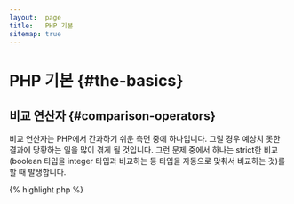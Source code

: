 ```yaml
---
layout:  page
title:   PHP 기본
sitemap: true
---
```


# PHP 기본 {#the-basics}

## 비교 연산자 {#comparison-operators}

비교 연산자는 PHP에서 간과하기 쉬운 측면 중에 하나입니다. 그럴 경우 예상치 못한 결과에 당황하는 일을 많이 겪게 될
것입니다. 그런 문제 중에서 하나는 strict한 비교(boolean 타입을 integer 타입과 비교하는 등 타입을 자동으로 맞춰서
비교하는 것)를 할 때 발생합니다.

{% highlight php %}
<?php
$a = 5;   // integer 타입의 숫자 5

var_dump($a == 5);       // 값을 비교; true
var_dump($a == '5');     // 타입을 무시하고 값을 비교; true
var_dump($a === 5);      // 타입과 값을 모두 비교 (integer 와 integer); true
var_dump($a === '5');    // 타입과 값을 (integer 와 string); false

// 타입을 무시한 비교
if (strpos('testing', 'test')) {    // 'test'가 인덱스 0에서 발견되어 strpos 는 0을 리턴. 0은 false로 취급된다.
    // code...
}

// strict 비교
if (strpos('testing', 'test') !== false) {    // (0 !== false)의 비교 결과는 true 이다.
    // code...
}
{% endhighlight %}

* [비교 연산자](http://php.net/language.operators.comparison)
* [비교 연산자 테이블](http://php.net/types.comparisons)
* [비교 연산자 도움말](http://phpcheatsheets.com/index.php?page=compare)

## 조건 구문 {#conditional-statements}

### If 구문 {#if-statements}

'if/else' 구문을 함수나 클래스 메소드 안에서 사용할 때 흔히 하는 오해는 혹시 발생할 수 있는 경우를 대비해 'else'를 꼭 써야
한다는 것입니다. 하지만 조건문의 결과가 return 값을 정의하는 것 뿐이라면 'else'가 필수적인 것은 아닙니다.

{% highlight php %}
<?php
function test($a)
{
    if ($a) {
        return true;
    } else {
        return false;
    }
}

// vs.

function test($a)
{
    if ($a) {
        return true;
    }
    return false;    // else is not necessary
}

// or even shorter:

function test($a)
{
    return (bool) $a;
}

{% endhighlight %}

* [If 구문](http://php.net/control-structures.if)

### Switch 구문 {#switch-statements}

switch 구문은 끝없이 if else if 를 타이핑하지 않아도 되게 해주는 편리한 구문입니다. 하지만 몇 가지 주의해야 할 점들이
있습니다.

- switch 구문은 타입을 무시하고 값만 비교합니다. ('==' 비교 연산자와 같죠)
- 위에서부터 순서대로 매칭되는 case 문이 나올 때까지 진행합니다. 만약 찾지 못한다면 default 구문의 내용을 실행해줍니다.
- 'break'가 없으면 break나 return 문을 만날 때까지 다른 case 문을 넘어서까지 실행됩니다.
- 함수 내에서 switch 문을 사용할 때에는 'return' 문을 사용하면 거기서 함수 실행이 종료되기 때문에 'break' 를 쓰지
않아도 됩니다.

{% highlight php %}
<?php
$answer = test(2);

function test($a)
{
    switch ($a) {
        case 1:
            // code...
            break;             // switch 구문을 벗어나기 위해서 break 를 사용.
        case 2:
            // code...         // break 를 써주지 않았으므로 'case 3' 로 계속 진행됨.
        case 3:
            // code...
            return $result;    // 함수 내에서는 'return' 하면 함수 실행이 종료됨.
        default:
            // code...
            return $error;
    }
}
{% endhighlight %}

* [Switch 구문](http://php.net/control-structures.switch))
* [PHP switch](http://phpswitch.com/)

## 전역 네임스페이스 {#global-namespace}

네임스페이스를 사용할 때, 여러분이 작성한 함수 때문에 내장 함수를 사용할 수 없게되는 경우를 만날 수 있습니다. 그럴
때에는 역슬래시를 사용하여 전역 함수를 호출하는 방법이 있습니다.

{% highlight php %}
<?php
namespace phptherightway;

function fopen()
{
    $file = \fopen();    // 함수 이름이 내장 함수와 같다.
                         // '\' 를 붙여서 전역 네임스페이스의 함수를 실행한다.
}

function array()
{
    $iterator = new \ArrayIterator();    // ArrayIterator는 내장 클래스이다. 역슬래시 없이 사용하면
                                         // phptherightway 라는 네임스페이스에서 ArrayIterator 를 찾으려고 할 것이다.
}
{% endhighlight %}

* [Global space](http://php.net/language.namespaces.global)
* [Global rules](http://php.net/userlandnaming.rules)

## 문자열 {#strings}

### 연결 {#concatenation}

- 코드 작성 시 한 줄이 적정 길이(120 글자)를 넘으면 줄을 나눠서 작성한 뒤 문자열을 연결시켜 줄 수 있습니다.
- 연결 및 대입 연산자를 사용하는 것보다는 연결 연산자를 사용하는 편이 가독성을 높이는데에는 더 낫습니다.
- 연결 연산자를 이용하는 여러 줄의 코드를 작성할 때에는 들여쓰기를 해주는 것이 좋습니다.


{% highlight php %}
<?php
$a  = 'Multi-line example';    // 연결 및 대입 연산자 (.=)
$a .= "\n";
$a .= 'of what not to do';

// vs

$a = 'Multi-line example'      // 연결 연산자 (.)
    . "\n"                     // 두 번째 라인부터는 들여써준다.
    . 'of what to do';
{% endhighlight %}

* [문자열 연산자](http://php.net/language.operators.string)

### 문자열의 유형 {#string-types}

문자열은 문자들의 나열입니다, 꽤 쉬워보입니다. 이 말은, 약간의 다른 방법(작은따옴표, 큰따옴표)으로 문자열 타입간에
미묘한 차이가 발생할 수 있고, 조금씩 다른문법을 제공합니다.

#### 작은따옴표 {#single-quotes}

작은따옴표는 "리터럴 문자열"을 나타내기 위해 사용합니다. 리터럴 문자열은 특수 문자나 변수로 해석할 수 없습니다. 만약
작은따옴표를 사용한다면, `'some $thing'`처럼 변수명을 정하며, `some $thing`로 출력을 받을 수 있습니다. 만약 큰
따옴표를 사용하는 경우, 즉, `$thing` 변수명을 찾아서 결과가 없으면 에러 메세지를 표시해야 합니다.

{% highlight php %}
<?php
echo 'This is my string, look at how pretty it is.';    // 단순히 텍스트만 담고 있는 문자열을 PHP에게 분석시킬 필요가 없다.

/**
 * 출력:
 *
 * This is my string, look at how pretty it is.
 */
{% endhighlight %}

* [작은따옴표](http://php.net/language.types.string#language.types.string.syntax.single)

#### 큰따옴표 {#double-quotes}

큰따옴표는 문자열의 스위스 군용 나이프 입니다. 큰따옴표는 미리 언급한것 처럼  `\n` 개행, `\t` 탭, 기타등등 과 같은
특수문자는 해석하지만, 특수문자의 모든 종류를 해석하지는 않습니다.

{% highlight php %}
<?php
echo 'phptherightway is ' . $adjective . '.'     // 변수와 이스케이프 문자를 포함시키려고 작은따옴표 문자열을
    . "\n"                                       // 여러 줄에 걸쳐서 연결 연산자로 연결시키는 예제 코드
    . 'I love learning' . $code . '!';

// vs

echo "phptherightway is $adjective.\n I love learning $code!"  // 큰따옴표 문자열을 사용하면 연결 연산자를 여러번
                                                               // 쓰지 않고도 한 방에 해결할 수 있다.
{% endhighlight %}

큰따옴표는 변수를 포함할 수 있는데, 이것을 "Interpolation" 이라고 합니다.

{% highlight php %}
<?php
$juice = 'plum';
echo "I like $juice juice";    // 출력: I like plum juice
{% endhighlight %}

Interpolation은 종종 변수가 다른 문자를 건드리는 경우에 씁니다. 하지만, 리터럴 문자와 변수명이 약간 혼란스러울 수
있다는 문제가 있습니다.

이 문제를 고치자면, 중괄호 안에 한쌍의 변수를 감싸면 됩니다.

{% highlight php %}
<?php
$juice = 'plum';
echo "I drank some juice made of $juices";    // $juice 라는 변수를 읽을 수 없다.

// vs

$juice = 'plum';
echo "I drank some juice made of {$juice}s";    // $juice 가 제대로 분석된다.

/**
 * 중괄호 안에 넣은 복잡한 형태의 변수 접근 방식도 잘 지원됩니다.
 */

$juice = array('apple', 'orange', 'plum');
echo "I drank some juice made of {$juice[1]}s";   // $juice[1] 이 잘 분석된다.
{% endhighlight %}

* [큰따옴표](http://php.net/language.types.string#language.types.string.syntax.double)

#### Nowdoc 문법 {#nowdoc-syntax}

Nowdoc 문법은 5.3 에서 추가된 기능입니다. 작은따옴표와 동일한 특성을 가지고 있습니다.

{% highlight php %}
<?php
$str = <<<'EOD'             // <<< 기호로 nowdoc 문법 구문을 시작한다.
Example of string
spanning multiple lines
using nowdoc syntax.
$a does not parse.
EOD;                        // 끝을 나타내는 'EOD'는 반드시 줄의 가장 처음에 나와야 하고, 뒤에 다른 구문이 오면 안된다.

/**
 * 출력:
 *
 * Example of string
 * spanning multiple lines
 * using nowdoc syntax.
 * $a does not parse.
 */
{% endhighlight %}

* [Nowdoc 문법](http://php.net/language.types.string#language.types.string.syntax.nowdoc)

#### Heredoc 문법 {#heredoc-syntax}

Heredoc 문법은 큰따옴표와 동일하게 동작합니다.

{% highlight php %}
<?php
$a = 'Variables';

$str = <<<EOD               // <<< 기호로 heredoc 문법 구문을 시작한다.
Example of string
spanning multiple lines
using heredoc syntax.
$a are parsed.
EOD;                        // 끝을 나타내는 'EOD'는 반드시 줄의 가장 처음에 나와야 하고, 뒤에 다른 구문이 오면 안된다.

/**
 * 출력:
 *
 * Example of string
 * spanning multiple lines
 * using heredoc syntax.
 * Variables are parsed.
 */
{% endhighlight %}

* [Heredoc 문법](http://php.net/language.types.string#language.types.string.syntax.heredoc)

### 무엇이 더 빠를까? {#which-is-quicker}

작은따옴표는 보통 큰따옴표보다 빠르다는 속설이 있습니다. 하지만 사실이 아닙니다.

하나의 문자열을 정의하고 복잡한 일이나 값을 연결하려고 하지 않는 경우, 작은따옴표나 큰따옴표를 사용한 문장은
동일한 의미를 갖습니다. 어느것도 더 빠르지 않습니다.

만약 일반 문자열(큰따옴표 문자열 또는 작은따옴표 문자열 어느것이든지)이나 Interpolation된 변수를 포함한 큰따옴표
문자열을 여러개를 연결하고자 한다면, 그 결과는 다양할 수 있습니다. 그 연결하고자 하는 개수가 적다면 도트 연산자(`.`)를
사용하는 편이 조금더 빠릅니다. 만약 엄청나게 많은 변수를 사용한다면 Interpolation을 사용하는 쪽이 더 빠릅니다.

당신이 문자열로 무엇을 하든, 눈에 띄는 효과는 발생하지 않습니다. 위에서 이야기한 두가지 중 어느 것을 사용해서 코드를
다시 작성하는 것은 굉장히 무의미한 일입니다. 그렇기 때문에 두 차이가 갖는 의미와 효과를 완전히 이해하지 않았다면
이러한 작은 최적화(micro-optimization)는 피해야 합니다.

* [작은따옴표의 성능에 대한 반증](http://nikic.github.io/2012/01/09/Disproving-the-Single-Quotes-Performance-Myth.html)

## 삼항 연산자 {#ternary-operators}

삼항 연산자(ternary operator)는 코드를 간결하게 표현하는 좋은 방법이지만, 남용되는 경향이 있어 주의해야 합니다. 삼항
연산자를 중첩해서 사용할 수 있기는 하지만, 이해할 수 없는 코드가 되기 때문에 그렇게 사용하지 않는 것이 좋습니다.

{% highlight php %}
<?php
$a = 5;
echo ($a == 5) ? 'yay' : 'nay';
{% endhighlight %}

코드 줄 수를 줄이기 위해서 모든 가독성을 포기한 코드를 한 번 비교해 봅시다.

{% highlight php %}
<?php
$b = 10;
echo ($a) ? ($a == 5) ? 'yay' : 'nay' : ($b == 10) ? 'excessive' : ':(';    // 삼항 연산자를 과도하게 중첩시켜서 코드를 알아볼 수 없다
{% endhighlight %}

'return' 구문과 삼항 연산자를 같이 쓰는 올바른 방법을 봅시다.

{% highlight php %}
<?php
$a = 5;
echo ($a == 5) ? return true : return false;    // 이렇게 하면 에러가 발생한다.

// vs

$a = 5;
return ($a == 5) ? 'yay' : 'nope';    // 'yay'를 리턴한다.
{% endhighlight %}

boolean 값을 리턴하기 위해 삼항연산자를 할 필요가 없습니다. 예를 들어보겠습니다.

{% highlight php %}
<?php
$a = 3;
return ($a == 3) ? true : false; // $a == 3 인지에 따라 true나 false 를 리턴한다.

// vs

$a = 3;
return $a == 3; // $a == 3 인지에 따라 true나 false 를 리턴한다.

{% endhighlight %}

===, !==, !=, == 등의 모든 비교 연산자에 마찬가지로 적용되는 사실입니다.

#### 삼항 연산자 사용 시 가독성과 기능을 고려한 괄호 사용하기 {#utilising-brackets-with-ternary-operators-for-form-and-function}

삼항연산자를 사용하는 경우, 괄호는 코드의 가독성과, 블록 내부 결합을 향상시킵니다. 괄호를 사용할 필요가 없는 경우:

{% highlight php %}
<?php
$a = 3;
return ($a == 3) ? "yay" : "nope"; // $a == 3 일 때에는 yay 를 리턴한다.

// vs

$a = 3;
return $a == 3 ? "yay" : "nope"; // $a == 3 일 때에는 yay 를 리턴한다.
{% endhighlight %}

구문 여러개를 묶어서 한 덩어리로 조건 판단이 되도록 하는데에 괄호를 사용하는 것이 일반적인 일입니다.
($a == 3 and $b == 4)이라는 조건과 $c == 5 이라는 조건이 모두 참일 때에 true 를 리턴하는 예제 코드입니다.

{% highlight php %}
<?php
return ($a == 3 && $b == 4) && $c == 5;
{% endhighlight %}

아래 코드는 ($a != 3 AND $b != 4)이라는 조건이나 $c == 5 라는 조건 둘 중에 하나만 참이면 true 를 리턴하는 예제
코드입니다.

{% highlight php %}
<?php
return ($a != 3 && $b != 4) || $c == 5;
{% endhighlight %}

PHP 5.3부터 삼항 연사자의 중간 부분을 생략 가능합니다.
"expr1 ?: expre3" 표현식은 expr1이 TRUE로 평가되는 경우 expr1을 리턴하고, 아닌 경우에 expr3을 리턴합니다.
* [삼항 연산자](http://php.net/language.operators.comparison)

## 변수 선언 {#variable-declarations}

때때로 프로그래머들은 변수를 정의함으로써 코드를 좀 더 "깔끔하게" 유지하려고 합니다. 그런데 변수를 정의하는 경우, PHP
스크립트에서는 메모리를 두 배 사용하게 하는 결과를 불러오기도 합니다. 아래 예제에서 텍스트가 1MB 정도의 데이터를
포함하고 있다고 한다면 변수에 데이터를 복사함으로써 2MB의 메모리를 사용하게 됩니다.

{% highlight php %}
<?php
$about = 'A very long string of text';    // uses 2MB memory
echo $about;

// vs

echo 'A very long string of text';        // uses 1MB memory
{% endhighlight %}

* [성능 팁](http://web.archive.org/web/20140625191431/https://developers.google.com/speed/articles/optimizing-php)
